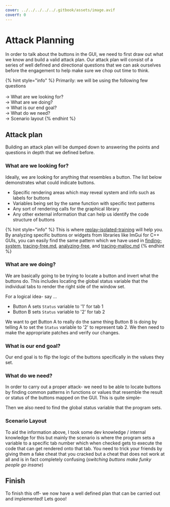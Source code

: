 ```yaml
---
cover: ../../../../../.gitbook/assets/image.avif
coverY: 0
---
```


# Attack Planning

In order to talk about the buttons in the GUI, we need to first draw out what we know and build a valid attack plan. Our attack plan will consist of a series of well defined and directional questions that we can ask ourselves before the engagement to help make sure we chop out time to think.&#x20;

{% hint style="info" %}
Primarily: we will be using the following few questions\
\
\-> What are we looking for?\
\-> What are we doing?\
\-> What is our end goal?\
\-> What do we need?\
\-> Scenario layout
{% endhint %}

## Attack plan

Building an attack plan will be dumped down to answering the points and questions in depth that we defined before.

### What are we looking for?

Ideally, we are looking for anything that resembles a button. The list below demonstrates what could indicate buttons.

* Specific rendering areas which may reveal system and info such as labels for buttons
* Variables being set by the same function with specific text patterns
* Any sort of rendering calls for the graphical library
* Any other external information that can help us identify the code structure of buttons

{% hint style="info" %}
This is where [replay-isolated-training](../../../../replay-extras/replay-isolated-training/ "mention") will help you. By analyzing specific buttons or widgets from libraries like ImGui for C++ GUIs, you can easily find the same pattern which we have used in [finding-system](../../../level-2-all-walkthroughs/section-6.0-networking-and-web/binary-auditing-6.4.0/binary-audit-goals/vuln-rce/educational/locating-rce/finding-system/ "mention"), [tracing-free.md](../../../../replay-extras/reverse-engineering-other-theory-s/tracing-externs/tracing-free.md "mention"), [analyzing-free](../../../../replay-extras/replay-isolated-training/examples/use-after-free-1/analyzing-free/ "mention"), and  [tracing-malloc.md](../../../../replay-extras/reverse-engineering-other-theory-s/tracing-externs/tracing-malloc.md "mention")
{% endhint %}

### What are we doing?

We are basically going to be trying to locate a button and invert what the buttons do. This includes locating the global status variable that the individual tabs to render the right side of the window set.&#x20;

For a logical idea- say ...

* Button A sets `Status` variable to '1' for tab 1
* Button B sets `Status` variable to '2' for tab 2&#x20;

We want to get Button A to really do the same thing Button B is doing by telling A to set the `Status` variable to '2' to represent tab 2. We then need to make the appropriate patches and verify our changes.

### What is our end goal?

Our end goal is to flip the logic of the buttons specifically in the values they set.

### What do we need?

In order to carry out a proper attack- we need to be able to locate buttons by finding common patterns in functions or values that resemble the result or status of the buttons mapped on the GUI. This is quite simple-&#x20;

Then we also need to find the global status variable that the program sets.

### Scenario Layout

To aid the information above, I took some dev knowledge / internal knowledge for this but mainly the scenario is where the program sets a variable to a specific tab number which when checked gets to execute the code that can get rendered onto that tab. You need to trick your friends by giving them a fake cheat that you cracked but a cheat that does not work at all and is in fact completely confusing (_switching buttons make funky people go insane_)

## Finish

To finish this off- we now have a well defined plan that can be carried out and implemented! Lets gooo!

